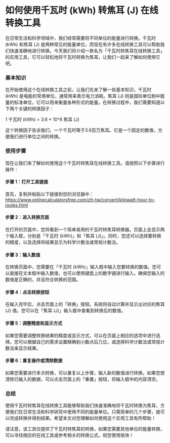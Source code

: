 如何使用千瓦时 (kWh) 转焦耳 (J) 在线转换工具
============================

在日常生活和科学领域中，我们经常需要将不同单位的能量进行转换。千瓦时 (kWh) 和焦耳 (J) 是两种常见的能量单位，而现在有许多在线转换工具可以帮助我们快速准确地进行转换。今天我们将介绍一款名为「千瓦时转焦耳在线转换工具」的实用工具，它可以轻松地将千瓦时转换为焦耳，让我们一起来了解如何使用它吧。

### 基本知识

在开始使用这个在线转换工具之前，让我们先来了解一些基本知识。千瓦时 (kWh) 是电能的常用单位，通常用来表示电力消耗。焦耳 (J) 则是国际单位制中能量的标准单位，它可以用来衡量各种形式的能量。在转换过程中，我们需要知道以下两个关键的转换因子：

1 千瓦时 (kWh) = 3.6 \* 10^6 焦耳 (J)

这个转换因子告诉我们，一个千瓦时等于3.6百万焦耳。它是一个固定的数值，方便我们进行单位之间的转换。

### 使用步骤

现在让我们来了解如何使用这个千瓦时转焦耳在线转换工具。请按照以下步骤进行操作：

#### 步骤 1：打开工具链接

首先，复制并粘贴以下链接到您的浏览器中： <https://www.onlinecalculatorsfree.com/zh-tw/convert/kilowatt-hour-to-joules.html>

#### 步骤 2：进入转换页面

在打开的页面中，您将看到一个简单易用的千瓦时转焦耳转换器。页面上会显示两个输入框，分别是「千瓦时 (kWh)」和「焦耳 (J)」。同时，您还可以选择要转换的精度，以及选择将结果显示为科学计数法或常规计数法。

#### 步骤 3：输入数值

在转换页面中，您需要在「千瓦时 (kWh)」输入框中输入您要转换的数值。您可以直接在文本框中输入数值，也可以使用键盘上的数字键进行输入。确保您输入的数值是正确的，并且符合转换的范围。

#### 步骤 4：点击转换按钮

在输入完毕后，点击页面上的「转换」按钮。系统将自动计算并显示出对应的焦耳 (J) 值。您可以在「焦耳 (J)」输入框中查看到转换后的数值。

#### 步骤 5：调整精度和显示方式

如果您需要调整转换结果的精度或显示方式，可以在页面上相应的选项中进行选择。您可以根据自己的需求设置精确到小数点后几位，或选择科学计数法或常规计数法来显示结果。

#### 步骤 6：重复操作或清除数据

如果您需要进行多次转换，可以重复以上步骤，输入新的数值进行转换。如果您想清除已输入的数据，可以点击页面上的「重置」按钮，将输入框中的内容清空。

### 总结

使用千瓦时转焦耳在线转换工具能够帮助我们快速准确地将千瓦时转换为焦耳，方便我们在日常生活和科学研究中使用不同的能量单位。只需简单的几个步骤，就可以完成转换并得到结果。希望本文对您理解如何使用这个实用工具有所帮助！

请注意，该工具仅提供了千瓦时转焦耳的转换，如果您需要其他单位的能量转换，可以寻找相应的在线工具或参考相关的转换公式。祝您使用愉快！
